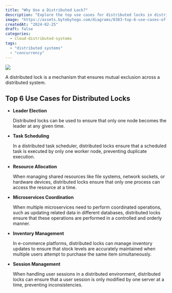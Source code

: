 ```yaml
---
title: "Why Use a Distributed Lock?"
description: "Explore the top use cases for distributed locks in distributed systems."
image: "https://assets.bytebytego.com/diagrams/0383-top-6-use-cases-of-distributed-lock.png"
createdAt: "2024-02-25"
draft: false
categories:
  - cloud-distributed-systems
tags:
  - "distributed systems"
  - "concurrency"
---
```


![](https://assets.bytebytego.com/diagrams/0383-top-6-use-cases-of-distributed-lock.png)

A distributed lock is a mechanism that ensures mutual exclusion across a distributed system.

## Top 6 Use Cases for Distributed Locks

*   **Leader Election**

    Distributed locks can be used to ensure that only one node becomes the leader at any given time.

*   **Task Scheduling**

    In a distributed task scheduler, distributed locks ensure that a scheduled task is executed by only one worker node, preventing duplicate execution.

*   **Resource Allocation**

    When managing shared resources like file systems, network sockets, or hardware devices, distributed locks ensure that only one process can access the resource at a time.

*   **Microservices Coordination**

    When multiple microservices need to perform coordinated operations, such as updating related data in different databases, distributed locks ensure that these operations are performed in a controlled and orderly manner.

*   **Inventory Management**

    In e-commerce platforms, distributed locks can manage inventory updates to ensure that stock levels are accurately maintained when multiple users attempt to purchase the same item simultaneously.

*   **Session Management**

    When handling user sessions in a distributed environment, distributed locks can ensure that a user session is only modified by one server at a time, preventing inconsistencies.
